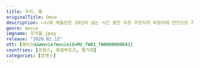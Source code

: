 ```yaml
---
title: 우리, 둘
originalTitle: Deux
description: 니나와 매들린은 20년이 넘는 시간 동안 이웃 주민이자 비밀리에 연인으로 지내왔다. 그들의 가족과 주변 사람들이 보기에 두 사람은 그저 한 층에 거주하고 있는 아주 친한 이웃일 뿐이다. 하지만 두 사람의 친밀한 관계는 점점 갈라지기 시작하고, 매들린의 딸이 두 사람의 관계를 의심하기 시작하면서 위기가 찾아온다.
genre: movie
imgname: 우리둘.jpeg
release: "2020.02.12"
ott: [웨이브&&movie?movieid=MV_TW01_TW0000000681]
countries: [프랑스, 룩셈부르크, 벨기에]
categories: [로맨스]
---
```


